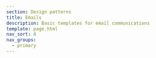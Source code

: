 ```yaml
---
section: Design patterns
title: Emails
description: Basic templates for email communications
template: page.html
nav_sort: 6
nav_groups:
  - primary
---
```

